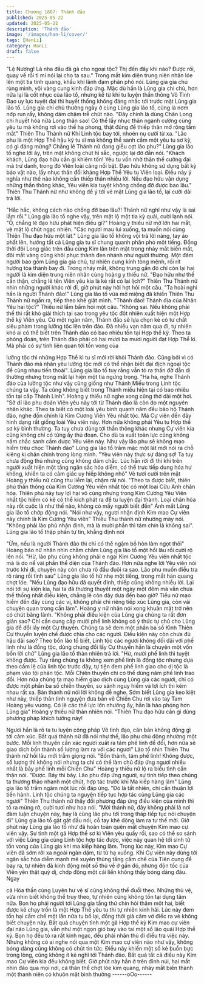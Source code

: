 ```yaml
---
title: Chương 1807: Thánh đảo
published: 2025-05-22
updated: 2025-05-22
description: 'Thánh đảo'
image: '/images/han-li/cover/'
tags: [HanLi]
category: HanLi
draft: false
---
```


"Lệ Nương! Là nha đầu đã gả cho ngoại tộc? Thị đến đây khi
nào? Được rồi, quay về rồi tỉ mỉ nói lại cho ta sau." Trong mắt kim
diện trung niên nhân lóe lên một tia tinh quang, khẩu khí lãnh đạm
phân phó nói.
Lũng gia gia chủ rùng mình, vội vàng cung kính đáp ứng.
Mặc dù hắn là Lũng gia chi chủ, hơn nữa lại là cốt nhục của lão
tổ, nhưng kể từ khi tu luyện thần thông Vô Tình Đạo uy lực tuyệt
đại thì huyết thống không đáng nhắc tới trước mặt Lũng gia lão
tổ.
Lũng gia chi chủ thường ngày ở cùng Lũng gia lão tổ, cũng là
nơm nớp run rẩy, không dám chậm trễ chút nào.
"Đây chính là dùng Chân Long chi huyết hóa nửa Long thân sao!
Có thể lấy nhục thân ngạnh cường cùng yêu tu mà không rơi vào
thế hạ phong, thật đúng để thiếp thân mở rộng tầm mắt" Thiên
Thu Thánh nữ Khí Linh tộc bay tới, nhoẻn nụ cười từ xa.
"Lão phu là một Hợp Thể hậu kỳ tu sĩ mà không thể sanh cầm một
yêu tu sơ kỳ, có gì đáng mừng? Chẳng lẽ Thánh nữ đang giễu cợt
lão phu?" Lũng gia lão tổ nghe lời ấy, trên mặt không chút hỉ sắc,
ngược lại đờ đẫn nói.
"Khách khách, Lũng đạo hữu cần gì khiêm tốn! Yêu tu vốn nhờ
thân thể cường đại mà trứ danh, trong đó Viên loài càng nổi bật.
Đạo hữu không sử dụng bất kỳ bảo vật nào, lấy nhục thân đối
kháng Hợp Thể Yêu tu Viên loại. Điều này ý nghĩa như thế nào
không cần thiếp thân nhiều lời. Nếu đạo hữu vận dụng những
thần thông khác, Yêu viên kia tuyệt không chống đỡ được bao
lâu." Thiên Thu Thánh nữ như không để ý tới vẻ mặt Lũng gia lão
tổ, lại cười dài trả lời.

"Hắc hắc, không cách nào chống đỡ bao lâu?! Thánh nữ nghĩ như
vậy là sai lầm rồi." Lũng gia lão tổ nghe vậy, trên mặt lộ một tia kỳ
quái, cười lạnh nói.
"Ồ, chẳng lẽ đạo hữu phát hiện điều gì?" Hoàng y thiếu nữ mở
lớn hai mắt, vẻ mặt lộ chút ngạc nhiên.
"Các ngươi mau lui xuống, ta muốn nói cùng Thiên Thu đạo hữu
một lát." Lũng gia lão tổ không vội trả lời nàng, tay áo phất lên,
hướng tất cả Lũng gia tu sĩ chung quanh phân phó một tiếng.
Đồng thời đôi Long giác trên đầu cùng Kim lân trên mặt trong
nháy mắt biến mất, đôi mắt vàng cũng khôi phục thành đen nhánh
như người thường.
Một đám người bao gồm Lũng gia gia chủ, tự nhiên cung kính
tòng mệnh, rối rít hướng tòa thành bay đi.
Trong nháy mắt, không trung gần đó chỉ còn lại hai người là kim
diện trung niên nhân cùng hoàng y thiếu nữ.
"Đạo hữu như thế cẩn thận, chẳng lẽ tên Viên yêu kia là kẻ rất có
lai lịch?" Thiên Thu Thánh nữ nhìn những người khác rời đi, giờ
phút này hời hợt hỏi một câu.
"Ta hoài nghi hắn là người Thánh đảo!" Lũng gia lão tổ vừa mở
miệng đã khiến Thiên Thu Thánh nữ ngẩn ra, tiếp theo khẽ giật
mình.
"Thánh đảo! Thánh địa của Nhân Yêu hai tộc?" Thiếu nữ lẩm bẩm
hỏi một câu.
"Không sai. Nếu không phải thế thì rất khó giải thích tại sao trong
yêu tộc đột nhiên xuất hiện một Hợp thể kỳ Viên yêu. Cứ một
ngàn năm, Thánh đảo sẽ lựa chọn kẻ có tư chất siêu phàm trong
lưỡng tộc lên trên đảo. Đã nhiều vạn năm qua đi, tự nhiên khó ai
có thể biết trên Thánh đảo có bao nhiêu tồn tại Hợp thể kỳ. Theo
ta phỏng đoán, trên Thánh đảo phải có hai mươi ba mươi người
đạt Hợp Thể kì. Mà phải có sự tình liên quan tới tồn vong của

lưỡng tộc thì những Hợp Thể kì tu sĩ mới rời khỏi Thánh đảo.
Cũng bởi vì có Thánh đảo mà nhân yêu lưỡng tộc mới có thể
nhận biết đại địch ngoại tộc để cùng nhau tiến thoái". Lũng gia lão
tổ tuy rằng vẫn tỏ ra thần đờ đẫn dị thường nhưng trong mắt lại
hiện một tia ngưng trọng.
"Ha ha, nghe Thánh đảo của lưỡng tộc như vậy cũng giống như
Thánh Miếu trong Linh tộc chúng ta vậy. Ta cũng không biết trong
Thánh miếu hiện tại có bao nhiêu tồn tại cấp Thánh Linh". Hoàng
y thiếu nữ nghe xong cũng thở dài một hơi.
"Sở dĩ lão phu đoán Viên yêu này tới từ Thánh đảo là còn do một
nguyên nhân khác. Theo ta biết có một loài yêu binh quanh năm
đều bảo hộ Thánh đảo, nghe đồn chính là Kim Cương Viên Yêu
nhất tộc. Mà Cự viên đến đây hình dạng rất giống loài Yêu viên
này. Hơn nữa không phải Yêu tu Hợp thể sơ kỳ bình thường. Ta
tuy chưa dùng tới thần thông khác nhưng Cự viên kia cũng không
chỉ có từng ấy thủ đoạn. Cho dù ta xuất toàn lực cũng không nắm
chắc sanh cầm được Yêu viên này. Như vậy lão phu sẽ không
mạo hiểm trêu chọc Thánh đảo" Lũng gia lão tổ trầm mặc một lát
mới nói ra chỗ kiêng kị chân chính trong lòng mình.
"Yêu viên này thực sự đáng sợ! Ta tuy chưa động thủ nhưng cũng
không dám chắc. Lúc hắn rời đi thì khi trên người xuất hiện một
tầng ngân sắc hỏa diễm, có thể trực tiếp dung hóa hư không,
khiến ta có cảm giác uy hiếp không nhỏ" Vẻ tươi cười trên mặt
Hoàng y thiếu nữ cũng thu liễm lại, chậm rãi nói.
"Theo ta được biết, thiên phú thần thông của Kim Cương Yêu viên
nhất tộc có một loại Cửu Anh chân hỏa. Thiên phú này tuy lợi hại
vô cùng nhưng trong Kim Cương Yêu Viên nhất tộc hiếm có kẻ có
thể kích phát ra để tu luyện đại thành. Loại chân hỏa này rốt cuộc
là như thế nào, không có mấy người biết đến" Ánh mắt Lũng gia
lão tổ chớp động nói.
"Nói như vậy, ngươi nhận định Kim mao Cự viên này chính là Kim
Cương Yêu viên" Thiêu Thu thánh nữ nhướng mày nói.
"Không phải lão phủ nhận định, mà là mười phần thì tám chín là
không sai". Lũng gia lão tổ thập phần tự tin, khẳng định nói

"Ừm, nếu là người Thánh đảo thì chỉ có thể ngậm bồ hòn làm ngọt
thôi" Hoàng bảo nữ nhân nhìn chằm chằm Lũng gia lão tổ một hồi
lâu rồi cười rộ lên nói.
"Hừ, lão phu cũng không phải e ngại Kim Cương Yêu viên nhất
tộc mà là do nể vài phần thể diện của Thánh đảo. Hơn nữa nghe
lời Yêu viên nói trước khi đi, chuyện này còn chưa rõ đầu đuôi ra
sao. Lão phu muốn điều tra rõ ràng rồi tình sau" Lũng gia lão tổ
hừ nhẹ một tiếng, trong mắt hàn quang chợt lóe.
"Nếu Lũng đạo hữu đã quyết đinh, thiếp cũng không nhiều lời. Lại
nói tới sự kiện kia, hai ta đã thương thuyết một ngày một đêm mà
vẫn chưa thể thống nhất điều kiện, chẳng lẽ còn dây dưa đến bao
giờ? Tiểu nữ mạo hiểm đến đây cùng các vị, không phải chỉ riêng
tiếp xúc Lũng gia, còn vài chuyện quan trọng cần làm". Hoàng y
nữ nhân nói xong khuân mặt trở nên có chút băng lãnh.
"Không phải điều kiện của Lũng gia chúng ta rất đơn giản sao?
Chỉ cần cung cấp mười phế linh không có ý thức tự chủ cho Lũng
gia để đổi lấy một Cự thuyền. Chúng ta sẽ đem một phần ba số
Kình Thiên Cự thuyền luyện chế được chia cho các ngươi. Điều
kiện này còn chưa đủ hậu đãi sao? Theo bổn lão tổ biết, Linh tộc
các ngươi không đối đãi với phế linh như là đồng tộc, dùng chúng
đổi lấy Cự thuyền hẳn là chuyện một vốn bốn lời chứ" Lũng gia
lão tổ thản nhiên trả lời.
"Hừ, mười phế linh thì tuyệt không được. Tuy rằng chúng ta không
xem phế linh là đồng tộc nhưng dựa theo cấm lệ của linh tộc
trước đây, tự tiện đem phế linh giao cho dị tộc là phạm vào tội
phản tộc. Mỗi Chiến thuyền chỉ có thể dùng năm phế linh trao đổi.
Hơn nữa chúng ta mạo hiểm giao dịch cùng Lũng gia các ngươi,
chỉ có được một phần ba số chiến thuyền, so sánh nguy hiểm và
lợi ích thì kém nhau rất xa. Bản thánh nữ nói lời không dễ nghe.
Sớm biết Lũng gia keo kiệt như này, thiếp thân tình nguyện đưa
bản vẽ Chiến Chu rơi vào tay Tam Hoàng yêu vương. Có lẽ các
thế lực lớn nhường ấy, hẳn là hào phóng hơn Lũng gia" Hoàng y
thiếu nữ thản nhiên nói.
"Thiên Thu đạo hữu cần gì dùng phương pháp khích tướng này!

Ngươi hẳn là rõ ta tu luyện công pháp Vô tình đạo, căn bản không
động gì tới cảm xúc. Bất quá thành nữ đã nói như thế, lão phu
chủ động nhường một bước. Mỗi linh thuyền cần xác ngươi xuất
ra tám phế linh để đổi, hơn nữa sẽ giao dịch bốn thành số lượng
làm ra với các ngươi" Lão tổ nhìn Thiên Thu thánh nữ hồi lâu mới
trầm giọng nói.
"Bốn thành, tám phế linh! Không được, số lượng thì không nói
nhưng ta chỉ có thể làm chủ đáp ứng ngươi nhiều nhất là bảy phế
linh mỗi Chiến Chu"
Hoàng y thiếu nữ lộ ra biểu tình cẩn thận nói.
"Được. Bảy thì bảy. Lão phu đáp ứng ngươi, sự tình tiếp theo
chúng ta thương thảo nhanh một chút, hợp tác trước khi Ma kiếp
hàng lâm" Lũng gia lão tổ trầm ngâm một lúc rồi đáp ứng.
"Đó là tất nhiên, chỉ cần thuận lợi tiến hành. Linh tộc chúng ta
nguyện tiếp tục hợp tác cùng Lũng gia các ngươi" Thiên Thu
thánh nữ thấy đối phương đáp ứng điều kiện của mình thì tỏ ra
mừng rỡ, cười tươi như hoa nói.
"Mời thánh nữ, đây không phải là nơi đàm luận chuyện này, hay là
cùng lão phu tới trong tháp tiếp tục nói chuyện đi" Lũng gia lão tổ
gật gật đầu nói, cỗ tay khẽ động làm ra tư thế mời.
Giờ phút này Lũng gia lão tổ như đã hoàn toàn quên mất chuyện
Kim mao cự viên vậy.
Sự tình một gã Hợp thể sơ kì Viên yêu quấy rối, sao có thể so
sánh với việc Lũng gia cùng Linh tộc hợp tác được, việc này quan
hệ tới sinh tử tồn vong của Lũng gia khi ma kiếp hàng lâm.
Trong lúc này, Kim mao Cự viên đã sớm rời xa ngoài ngàn dặm,
từ từ hạ xuống.
Khi Cự viên này dùng tới ngân sắc hỏa diễm mạnh mẽ xuyên
thủng tầng cấm chế của Tiên cung để bay ra, tự nhiên đã kinh
động một số thủ về ở gần đó, nhưng độn tốc của Viên yên thật
quỷ dị, chớp động một cái liền không thấy bóng dáng đâu. Ngay

cả Hóa thần cùng Luyện hư vệ sĩ cũng không thể đuổi theo.
Những thủ vệ, vừa nhìn biết không thể truy theo, tự nhiên cũng
không tồn tại dụng tâm nữa.
Bọn họ phái người tới Lũng gia tầng thứ chín hỏi thăm một hai,
biết được kẻ chạy trốn là một Hợp Thể yêu tu thì tự nhiên kinh
hãi. Lúc này đem tổn hại cấm chế một lần nữa tu bổ lại, đồng thời
giả câm vờ điếc ra vẻ không biết chuyện này.
Bất quá chuyện tình một gã Hợp thể kỳ Kim mao cự viên đại náo
Lũng gia, vẫn như một ngọn gió bay vào tai một số lão quái Hợp
thể kỳ.
Bọn họ đều tỏ ra rất kinh ngạc, đều phái nhân thủ đi điều tra việc
này.
Nhưng không có ai nghe nói qua một Kim mao cự viên nào như
vậy, không bóng dáng cũng không có chút tin tức.
Điều này khiến một số kẻ buồn bực trong lòng, cũng không ít kẻ
nghĩ tới Thánh đảo.
Bất quá tất cả điều này Kim mao Cự viên kia đều không biết.
Giờ phút này hắn ở trên đỉnh núi, hai mắt nhìn đảo qua mọi nơi,
cả thân thể chợt lóe kim quang, nháy mắt biến thành một thanh
niên có khuôn mặt bình thường
------oOo------
